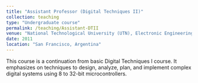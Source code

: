 ```yaml
---
title: "Assistant Professor (Digital Techniques II)"
collection: teaching
type: "Undergraduate course"
permalink: /teaching/Assistant-DTII
venue: "National Technological University (UTN), Electronic Engineering Department (03/2011-12/2015)"
date: 2011
location: "San Francisco, Argentina"
---
```


This course is a continuation from basic Digital Techniques I course. It emphasizes on techniques to design, analyze, plan, and implement complex digital systems using 8 to 32-bit microcontrollers.